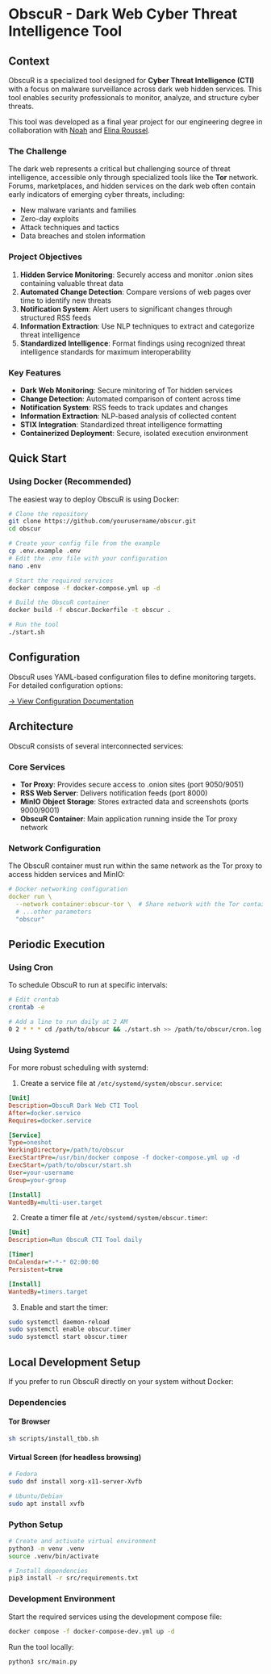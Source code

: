 # ObscuR - Dark Web Cyber Threat Intelligence Tool

## Context

ObscuR is a specialized tool designed for **Cyber Threat Intelligence (CTI)** with a focus on malware surveillance across dark web hidden services. This tool enables security professionals to monitor, analyze, and structure cyber threats.

This tool was developed as a final year project for our engineering degree in collaboration with [Noah](https://github.com/noahbal) and [Elina Roussel](https://github.com/elinaroussel).

### The Challenge

The dark web represents a critical but challenging source of threat intelligence, accessible only through specialized tools like the **Tor** network. Forums, marketplaces, and hidden services on the dark web often contain early indicators of emerging cyber threats, including:

- New malware variants and families
- Zero-day exploits
- Attack techniques and tactics
- Data breaches and stolen information

### Project Objectives

1. **Hidden Service Monitoring**: Securely access and monitor .onion sites containing valuable threat data
2. **Automated Change Detection**: Compare versions of web pages over time to identify new threats
3. **Notification System**: Alert users to significant changes through structured RSS feeds
4. **Information Extraction**: Use NLP techniques to extract and categorize threat intelligence
5. **Standardized Intelligence**: Format findings using recognized threat intelligence standards for maximum interoperability

### Key Features

- **Dark Web Monitoring**: Secure minitoring of Tor hidden services
- **Change Detection**: Automated comparison of content across time 
- **Notification System**: RSS feeds to track updates and changes
- **Information Extraction**: NLP-based analysis of collected content
- **STIX Integration**: Standardized threat intelligence formatting
- **Containerized Deployment**: Secure, isolated execution environment

## Quick Start

### Using Docker (Recommended)

The easiest way to deploy ObscuR is using Docker:

```sh
# Clone the repository
git clone https://github.com/yourusername/obscur.git
cd obscur

# Create your config file from the example
cp .env.example .env
# Edit the .env file with your configuration
nano .env

# Start the required services
docker compose -f docker-compose.yml up -d

# Build the ObscuR container
docker build -f obscur.Dockerfile -t obscur .

# Run the tool
./start.sh
```

## Configuration

ObscuR uses YAML-based configuration files to define monitoring targets. For detailed configuration options:

[→ View Configuration Documentation](config/README.md)

## Architecture

ObscuR consists of several interconnected services:

### Core Services

- **Tor Proxy**: Provides secure access to .onion sites (port 9050/9051)
- **RSS Web Server**: Delivers notification feeds (port 8000)
- **MinIO Object Storage**: Stores extracted data and screenshots (ports 9000/9001)
- **ObscuR Container**: Main application running inside the Tor proxy network

### Network Configuration

The ObscuR container must run within the same network as the Tor proxy to access hidden services and MinIO:

```yaml
# Docker networking configuration
docker run \
  --network container:obscur-tor \  # Share network with the Tor container
  # ...other parameters
  "obscur"
```

## Periodic Execution

### Using Cron

To schedule ObscuR to run at specific intervals:

```sh
# Edit crontab
crontab -e

# Add a line to run daily at 2 AM
0 2 * * * cd /path/to/obscur && ./start.sh >> /path/to/obscur/cron.log 2>&1
```

### Using Systemd

For more robust scheduling with systemd:

1. Create a service file at `/etc/systemd/system/obscur.service`:

```ini
[Unit]
Description=ObscuR Dark Web CTI Tool
After=docker.service
Requires=docker.service

[Service]
Type=oneshot
WorkingDirectory=/path/to/obscur
ExecStartPre=/usr/bin/docker compose -f docker-compose.yml up -d
ExecStart=/path/to/obscur/start.sh
User=your-username
Group=your-group

[Install]
WantedBy=multi-user.target
```

2. Create a timer file at `/etc/systemd/system/obscur.timer`:

```ini
[Unit]
Description=Run ObscuR CTI Tool daily

[Timer]
OnCalendar=*-*-* 02:00:00
Persistent=true

[Install]
WantedBy=timers.target
```

3. Enable and start the timer:

```sh
sudo systemctl daemon-reload
sudo systemctl enable obscur.timer
sudo systemctl start obscur.timer
```

## Local Development Setup

If you prefer to run ObscuR directly on your system without Docker:

### Dependencies

#### Tor Browser

```sh
sh scripts/install_tbb.sh
```

#### Virtual Screen (for headless browsing)

```sh
# Fedora
sudo dnf install xorg-x11-server-Xvfb

# Ubuntu/Debian
sudo apt install xvfb
```

### Python Setup

```sh
# Create and activate virtual environment
python3 -m venv .venv
source .venv/bin/activate

# Install dependencies
pip3 install -r src/requirements.txt
```

### Development Environment

Start the required services using the development compose file:

```sh
docker compose -f docker-compose-dev.yml up -d
```

Run the tool locally:

```sh
python3 src/main.py
```
